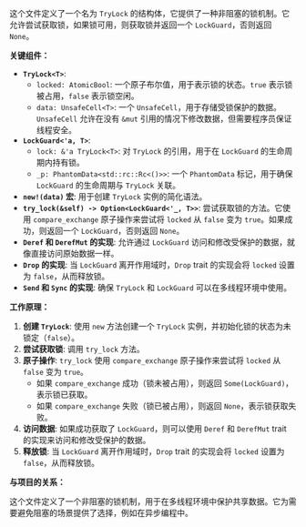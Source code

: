 这个文件定义了一个名为 `TryLock` 的结构体，它提供了一种非阻塞的锁机制。它允许尝试获取锁，如果锁可用，则获取锁并返回一个 `LockGuard`，否则返回 `None`。

**关键组件：**

*   **`TryLock<T>`**:
    *   `locked: AtomicBool`:  一个原子布尔值，用于表示锁的状态。`true` 表示锁被占用，`false` 表示锁空闲。
    *   `data: UnsafeCell<T>`:  一个 `UnsafeCell`，用于存储受锁保护的数据。`UnsafeCell` 允许在没有 `&mut` 引用的情况下修改数据，但需要程序员保证线程安全。
*   **`LockGuard<'a, T>`**:
    *   `lock: &'a TryLock<T>`:  对 `TryLock` 的引用，用于在 `LockGuard` 的生命周期内持有锁。
    *   `_p: PhantomData<std::rc::Rc<()>>`:  一个 `PhantomData` 标记，用于确保 `LockGuard` 的生命周期与 `TryLock` 关联。
*   **`new!(data)` 宏**:  用于创建 `TryLock` 实例的简化语法。
*   **`try_lock(&self) -> Option<LockGuard<'_, T>>`**:  尝试获取锁的方法。它使用 `compare_exchange` 原子操作来尝试将 `locked` 从 `false` 变为 `true`。如果成功，则返回一个 `LockGuard`，否则返回 `None`。
*   **`Deref` 和 `DerefMut` 的实现**:  允许通过 `LockGuard` 访问和修改受保护的数据，就像直接访问原始数据一样。
*   **`Drop` 的实现**:  当 `LockGuard` 离开作用域时，`Drop` trait 的实现会将 `locked` 设置为 `false`，从而释放锁。
*   **`Send` 和 `Sync` 的实现**:  确保 `TryLock` 和 `LockGuard` 可以在多线程环境中使用。

**工作原理：**

1.  **创建 `TryLock`**:  使用 `new` 方法创建一个 `TryLock` 实例，并初始化锁的状态为未锁定（`false`）。
2.  **尝试获取锁**:  调用 `try_lock` 方法。
3.  **原子操作**:  `try_lock` 使用 `compare_exchange` 原子操作来尝试将 `locked` 从 `false` 变为 `true`。
    *   如果 `compare_exchange` 成功（锁未被占用），则返回 `Some(LockGuard)`，表示锁已获取。
    *   如果 `compare_exchange` 失败（锁已被占用），则返回 `None`，表示锁获取失败。
4.  **访问数据**:  如果成功获取了 `LockGuard`，则可以使用 `Deref` 和 `DerefMut` trait 的实现来访问和修改受保护的数据。
5.  **释放锁**:  当 `LockGuard` 离开作用域时，`Drop` trait 的实现会将 `locked` 设置为 `false`，从而释放锁。

**与项目的关系：**

这个文件定义了一个非阻塞的锁机制，用于在多线程环境中保护共享数据。它为需要避免阻塞的场景提供了选择，例如在异步编程中。

